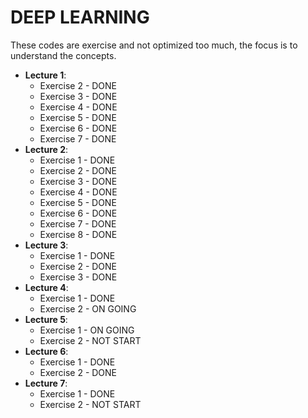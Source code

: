 # DEEP LEARNING

These codes are exercise and not optimized too much, the focus is to understand the concepts.

- __Lecture 1__:
    - Exercise 2 - DONE
    - Exercise 3 - DONE
    - Exercise 4 - DONE
    - Exercise 5 - DONE
    - Exercise 6 - DONE
    - Exercise 7 - DONE
- __Lecture 2__:
    - Exercise 1 - DONE
    - Exercise 2 - DONE
    - Exercise 3 - DONE
    - Exercise 4 - DONE
    - Exercise 5 - DONE
    - Exercise 6 - DONE
    - Exercise 7 - DONE
    - Exercise 8 - DONE
- __Lecture 3__:
    - Exercise 1 - DONE
    - Exercise 2 - DONE
    - Exercise 3 - DONE
- __Lecture 4__:
    - Exercise 1 - DONE
    - Exercise 2 - ON GOING
- __Lecture 5__:
    - Exercise 1 - ON GOING
    - Exercise 2 - NOT START
- __Lecture 6__:
    - Exercise 1 - DONE
    - Exercise 2 - DONE
- __Lecture 7__:
    - Exercise 1 - DONE
    - Exercise 2 - NOT START
